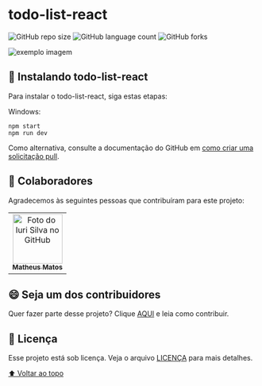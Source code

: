 # todo-list-react

<!---Esses são exemplos. Veja https://shields.io para outras pessoas ou para personalizar este conjunto de escudos. Você pode querer incluir dependências, status do projeto e informações de licença aqui--->

![GitHub repo size](https://img.shields.io/github/repo-size/math-matos/todo-list-react?style=for-the-badge)
![GitHub language count](https://img.shields.io/github/languages/count/math-matos/todo-list-react?style=for-the-badge)
![GitHub forks](https://img.shields.io/github/forks/math-matos/todo-list-react?style=for-the-badge)

<img src="https://cdn.discordapp.com/attachments/1123723265618219089/1167150609623941140/image.png?ex=654d14b5&is=653a9fb5&hm=9388261fc284a62a7b4d8a869fead514b6f52eee6a548cd7ceff1b2248fd5d0c&" alt="exemplo imagem">

## 🚀 Instalando todo-list-react

Para instalar o todo-list-react, siga estas etapas:

Windows:
```
npm start
npm run dev
```

Como alternativa, consulte a documentação do GitHub em [como criar uma solicitação pull](https://help.github.com/en/github/collaborating-with-issues-and-pull-requests/creating-a-pull-request).

## 🤝 Colaboradores

Agradecemos às seguintes pessoas que contribuíram para este projeto:

<table>
  <tr>
    <td align="center">
      <a href="#">
        <img src="https://cdn.discordapp.com/attachments/988524143400067084/988525559975927848/5e7141d5ff2527819f68b3fb907cb59f.jpg" width="100px;" alt="Foto do Iuri Silva no GitHub"/><br>
        <sub>
          <b>Matheus Matos</b>
        </sub>
      </a>
    </td>
  </tr>
</table>


## 😄 Seja um dos contribuidores<br>

Quer fazer parte desse projeto? Clique [AQUI](CONTRIBUTING.md) e leia como contribuir.

## 📝 Licença

Esse projeto está sob licença. Veja o arquivo [LICENÇA](LICENSE.md) para mais detalhes.

[⬆ Voltar ao topo](#nome-do-projeto)<br>
